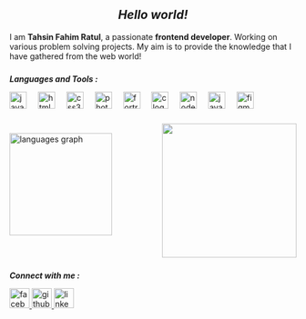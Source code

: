 <h2 align="center"><I>Hello world!</I></h2>
<p>I am <b>Tahsin Fahim Ratul</b>, a passionate <b>frontend developer</b>. Working on various problem solving projects. My aim is to provide the knowledge that I have gathered from the web world!</p>

###

<p><I><b>Languages and Tools :</b></I></p>

<div align="left">
  <img src="https://cdn.jsdelivr.net/gh/devicons/devicon/icons/javascript/javascript-original.svg" height="30" alt="javascript logo"  />
  <img width="12" />
  <img src="https://cdn.jsdelivr.net/gh/devicons/devicon/icons/html5/html5-original.svg" height="30" alt="html5 logo"  />
  <img width="12" />
  <img src="https://cdn.jsdelivr.net/gh/devicons/devicon/icons/css3/css3-original.svg" height="30" alt="css3 logo"  />
  <img width="12" />
  <img src="https://cdn.jsdelivr.net/gh/devicons/devicon/icons/photoshop/photoshop-plain.svg" height="30" alt="photoshop logo"  />
  <img width="12" />
   <img src="https://cdn.jsdelivr.net/gh/devicons/devicon/icons/fortran/fortran-original.svg" height="30" alt="fortran logo"  />
  <img width="12" />
  <img src="https://cdn.jsdelivr.net/gh/devicons/devicon/icons/c/c-original.svg" height="30" alt="c logo"  />
  <img width="12" />
  <img src="https://cdn.jsdelivr.net/gh/devicons/devicon/icons/nodejs/nodejs-original.svg" height="30" alt="nodejs logo"  />
  <img width="12" />
  <img src="https://cdn.jsdelivr.net/gh/devicons/devicon/icons/java/java-original.svg" height="30" alt="java logo"  />
  <img width="12" />
   <img src="https://cdn.jsdelivr.net/gh/devicons/devicon/icons/figma/figma-original.svg" height="30" alt="figma logo"  />
  <img width="12" />
</div>

###
<img align="right" height="236" src="https://img.freepik.com/free-photo/anime-style-student-attending-school_23-2151066386.jpg?semt=ais_hybrid"> 
<br>
<div align="left">
 
  <img src="https://github-readme-stats.vercel.app/api/top-langs?username=tahsinratul&locale=en&hide_title=false&layout=compact&card_width=320&langs_count=6&theme=transparent&hide_border=true" height="180" alt="languages graph"  />
</div>

<br><br>

<p><I><b>Connect with me :</b></I></p>

<div align="left">
  <a href="https://www.facebook.com/tahsinfahim.ratul/" target="_blank">
    <img src="https://img.shields.io/static/v1?message=Facebook&logo=facebook&label=&color=1877F2&logoColor=white&labelColor=&style=for-the-badge" height="35" alt="facebook logo"  />
  </a>
  <a href="https://github.com/tahsinratul" target="_blank">
    <img src="https://img.shields.io/static/v1?message=Github&logo=github&label=&color=E4405F&logoColor=white&labelColor=&style=for-the-badge" height="35" alt="github logo"  />
  </a>
  <a href="https://www.linkedin.com/in/tahsin-fahim-ratul/" target="_blank">
    <img src="https://img.shields.io/static/v1?message=LinkedIn&logo=linkedin&label=&color=0077B5&logoColor=white&labelColor=&style=for-the-badge" height="35" alt="linkedin logo"  />
  </a>
</div>

###
